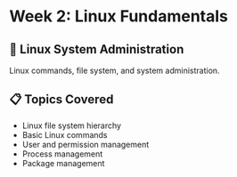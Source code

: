 # Week 2: Linux Fundamentals

## 🐧 Linux System Administration
Linux commands, file system, and system administration.

## 📋 Topics Covered
- Linux file system hierarchy
- Basic Linux commands
- User and permission management
- Process management
- Package management
